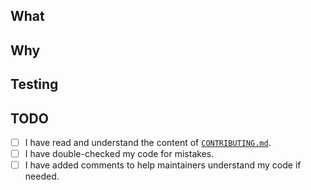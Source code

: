 ## What
<!-- Please describe what you have done in this pull request. -->

## Why
<!--
    Please describe what is the motivation for this PR.
    If there is an related issue, it's fine to just write the issue number if it describes the motivation of this PR well.
-->

## Testing
<!-- Please describe what you have done to test this PR. -->

<!--

If you want to add a new runner, please follow the checklist below.

## TODO(add_runner)
- [ ] Add a runner implementation
- [ ] Test to parse history file
- [ ] Test to write to history file
- [ ] Update README.md
- [ ] Update repository description
- [ ] Update the output of `fzf-make --help`
- [ ] Update `CREDITS` if needed
- [ ] Add a test directory to `test_data`
- [ ] Update `docs/MANUAL_TEST_CASES.md`

-->

<!--

If you add some feature, make sure to follow the checklist below for preventing regression.

## Test cases
- [ ] Regression
	- [ ] Existing feature works properly.
		- [ ] History
			- [ ] Read histories
			- [ ] Write histories
		- [ ] Execution
			- [ ] Any command can be executed.
			- [ ] Narrow downed command can be executed.
		- [ ] Preview
			- [ ] Preview is shown properly.

-->

## TODO
<!-- Please check the items below before submitting a PR. -->
- [ ] I have read and understand the content of [`CONTRIBUTING.md`](https://github.com/kyu08/fzf-make/blob/main/CONTRIBUTING.md).
- [ ] I have double-checked my code for mistakes.
- [ ] I have added comments to help maintainers understand my code if needed.
